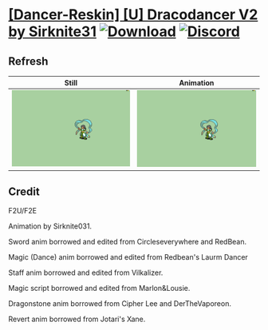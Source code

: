# [\[Dancer-Reskin\] \[U\] Dracodancer V2 by Sirknite31](./) [![Download](https://img.shields.io/badge/Download--red?style=social&logo=github)](https://minhaskamal.github.io/DownGit/#/home?url=https://github.com/Klokinator/FE-Repo/tree/main/Battle%20Animations%2FBards%2C%20Dancers%2C%20Suppliers%2C%20Misc%2F%5BDancer-Reskin%5D%20%5BU%5D%20Dracodancer%20V2%20by%20Sirknite31%2F8.%20Refresh) [![Discord](https://img.shields.io/badge/Discord--blue?style=social&logo=discord)](https://discord.gg/C7VNGnyTPA)

## Refresh

| Still | Animation |
| :---: | :-------: |
| ![Refresh still](./Refresh_000.png) | ![Refresh](./Refresh.gif) |

## Credit

F2U/F2E

Animation by Sirknite031.

Sword anim borrowed and edited from Circleseverywhere and RedBean.

Magic (Dance) anim borrowed and edited from Redbean's Laurm Dancer

Staff anim borrowed and edited from Vilkalizer.

Magic script borrowed and edited from Marlon&Lousie.

Dragonstone anim borrowed from Cipher Lee and DerTheVaporeon.

Revert anim borrowed from Jotari's Xane.

